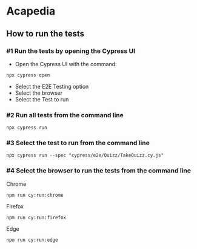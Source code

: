 # Acapedia

## How to run the tests

### #1 Run the tests by opening the Cypress UI
-  Open the Cypress UI with the command:
```
npx cypress open
```
-  Select the E2E Testing option
-  Select the browser
-  Select the Test to run

### #2 Run all tests from the command line
```
npx cypress run
```
### #3 Select the test to run from the command line
```
npx cypress run --spec "cypress/e2e/Quizz/TakeQuizz.cy.js" 
```
### #4 Select the browser to run the tests from the command line
Chrome
```
npm run cy:run:chrome 
```
Firefox
```
npm run cy:run:firefox 
```
Edge
```
npm run cy:run:edge 
```
